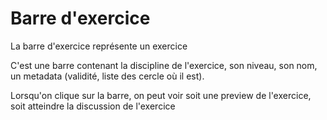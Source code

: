 # Barre d'exercice

La barre d'exercice représente un exercice

C'est une barre contenant la discipline de l'exercice, son niveau, son nom, un metadata (validité, liste des cercle où il est).

Lorsqu'on clique sur la barre, on peut voir soit une preview de l'exercice, soit atteindre la discussion de l'exercice
